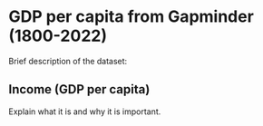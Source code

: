 # GDP per capita from Gapminder (1800-2022)

Brief description of the dataset:

## Income (GDP per capita)

Explain what it is and why it is important. 


